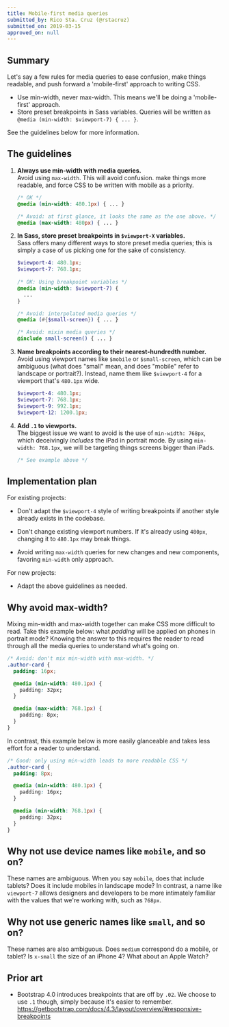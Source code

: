 ```yaml
---
title: Mobile-first media queries
submitted_by: Rico Sta. Cruz (@rstacruz)
submitted_on: 2019-03-15
approved_on: null
---
```


## Summary

Let's say a few rules for media queries to ease confusion, make things readable, and push forward a 'mobile-first' approach to writing CSS.

- Use min-width, never max-width. This means we'll be doing a 'mobile-first' approach.
- Store preset breakpoints in Sass variables. Queries will be written as `@media (min-width: $viewport-7) { ... }`.

See the guidelines below for more information.

## The guidelines

1. **Always use min-width with media queries.** <br> Avoid using `max-width`. This will avoid confusion. make things more readable, and force CSS to be written with mobile as a priority.

   ```css
   /* OK */
   @media (min-width: 480.1px) { ... }

   /* Avoid: at first glance, it looks the same as the one above. */
   @media (max-width: 480px) { ... }
   ```
  
2. **In Sass, store preset breakpoints in `$viewport-X` variables.** <br> Sass offers many different ways to store preset media queries; this is simply a case of us picking one for the sake of consistency.

   ```scss
   $viewport-4: 480.1px;
   $viewport-7: 768.1px;
  
   /* OK: Using breakpoint variables */
   @media (min-width: $viewport-7) {
     ...
   }
   
   /* Avoid: interpolated media queries */
   @media (#{$small-screen}) { ... }
   
   /* Avoid: mixin media queries */
   @include small-screen() { ... }
   ```
   
3. **Name breakpoints according to their nearest-hundredth number.** <br> Avoid using viewport names like `$mobile` or `$small-screen`, which can be ambiguous (what does "small" mean, and does "mobile" refer to landscape or portrait?). Instead, name them like `$viewport-4` for a viewport that's `480.1px` wide.

   ```scss
   $viewport-4: 480.1px;
   $viewport-7: 768.1px;
   $viewport-9: 992.1px;
   $viewport-12: 1200.1px;
   ```

4. **Add `.1` to viewports.** <br> The biggest issue we want to avoid is the use of `min-width: 768px`, which deceivingly _includes_ the iPad in portrait mode. By using `min-width: 768.1px`, we will be targeting things screens bigger than iPads.

   ```scss
   /* See example above */
   ```
 
## Implementation plan

For existing projects:

- Don't adapt the `$viewport-4` style of writing breakpoints if another style already exists in the codebase.

- Don't change existing viewport numbers. If it's already using `480px`, changing it to `480.1px` may break things.

- Avoid writing `max-width` queries for new changes and new components, favoring `min-width` only approach.

For new projects:

- Adapt the above guidelines as needed.

## Why avoid max-width?

Mixing min-width and max-width together can make CSS more difficult to read. Take this example below: what _padding_ will be applied on phones in portrait mode? Knowing the answer to this requires the reader to read through all the media queries to understand what's going on.

```css
/* Avoid: don't mix min-width with max-width. */
.author-card {
  padding: 16px;

  @media (min-width: 480.1px) {
    padding: 32px;
  }

  @media (max-width: 768.1px) {
    padding: 8px;
  }
}
```

In contrast, this example below is more easily glanceable and takes less effort for a reader to understand.

```css
/* Good: only using min-width leads to more readable CSS */
.author-card {
  padding: 8px;

  @media (min-width: 480.1px) {
    padding: 16px;
  }

  @media (min-width: 768.1px) {
    padding: 32px;
  }
}
```

## Why not use device names like `mobile`, and so on?

These names are ambiguous. When you say `mobile`, does that include tablets? Does it include mobiles in landscape mode? In contrast, a name like `viewport-7` allows designers and developers to be more intimately familiar with the values that we're working with, such as `768px`.

## Why not use generic names like `small`, and so on?

These names are also ambiguous. Does `medium` correspond do a mobile, or tablet? Is `x-small` the size of an iPhone 4? What about an Apple Watch?

## Prior art

- Bootstrap 4.0 introduces breakpoints that are off by `.02`. We choose to use `.1` though, simply because it's easier to remember. https://getbootstrap.com/docs/4.3/layout/overview/#responsive-breakpoints
